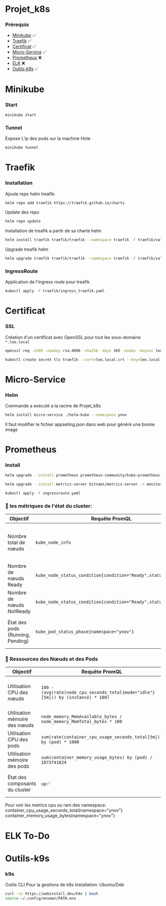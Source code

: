 # Projet_k8s
### Prérequis
 - [Minikube](#)                   :white_check_mark:
 - [Traefik](#Traefik)             :white_check_mark:
 - [Certificat](#Certificat)       :white_check_mark:
 - [Micro-Service](#Micro-Service) :white_check_mark:
 - [Prometheus](#Prometheus)       :x:
 - [ELK](#ELK)                     :x:
 - [Outils-k9s](#Outils-k9s)       :white_check_mark:

# Minikube
### Start
```bash
minikube start
```
### Tunnel
Expose L'ip des pods sur la machine Hote
```bash 
minikube tunnel
```
# Traefik
### Installation
Ajoute repo helm treafik:
```bash
helm repo add traefik https://traefik.github.io/charts
```
Update des repo 
```bash
helm repo update
```
Installation de treafik a partir de sa charte helm
```bash
helm install traefik traefik/traefik --namespace traefik -f traefik/value.yaml
```
Upgrade treafik helm
```bash
helm upgrade traefik traefik/traefik --namespace traefik -f traefik/value.yaml
```
### IngressRoute
Application de l'ingress route pour treafik
```bash
kubectl apply -f traefik/ingress_traefik.yaml
```
# Certificat
### SSL
Création d'un certificat avec OpenSSL pour tout les sous-domaine ``` *.leo.local ```
``` bash
openssl req -x509 -newkey rsa:4096 -sha256 -days 365 -nodes -keyout leo.local.key -out leo.local.crt -subj "/CN=*.leo.local" -addext "subjectAltName=DNS:*.leo.local"
```
```bash
kubectl create secret tls traefik --cert=leo.local.crt --key=leo.local.key --namespace=xxxx
```
# Micro-Service
### Helm
Commande a exécuté a la racine de Projet_k8s
```bash
helm install micro-service ./helm-kube --namespace ynov
```
Il faut modifier le fichier appseting.json dans web pour généré une bonne image
# Prometheus
### Install
```bash
helm upgrade --install prometheus prometheus-community/kube-prometheus-stack --version 69.4.1 -n monitoring -f prometheus_value.yaml
```
```bash
helm upgrade --install metrics-server bitnami/metrics-server -n monitoring -f metrics_server_value.yaml
```
```bash
kubectl apply -f ingressroute.yaml
```
### 🚦 les métriques de l'état du cluster:
| Objectif                          | Requête PromQL                                 | Explication |
|------------------------------------|-----------------------------------------------|-------------|
| Nombre total de nœuds             | `kube_node_info`                        | Affiche le nombre total de nœuds dans le cluster. |
| Nombre de nœuds Ready             | `kube_node_status_condition{condition="Ready",status="true"}` | Compte les nœuds qui sont Ready. |
| Nombre de nœuds NotReady          | `kube_node_status_condition{condition="Ready",status="false"}` | Compte les nœuds non disponibles. |
| État des pods (Running, Pending)  | `kube_pod_status_phase{namespace="ynov"}`                        | Affiche le nombre de pods dans chaque état. |


### 📡 Ressources des Nœuds et des Pods

| Objectif                          | Requête PromQL                                 | Explication |
|------------------------------------|-----------------------------------------------|-------------|
| Utilisation CPU des nœuds         | `100 - (avg(rate(node_cpu_seconds_total{mode="idle"}[5m])) by (instance) * 100)` | Affiche la consommation CPU de chaque nœud %. |
| Utilisation mémoire des nœuds     | `node_memory_MemAvailable_bytes / node_memory_MemTotal_bytes * 100` | Pourcentage de mémoire disponible. |
| Utilisation CPU des pods          | `sum(rate(container_cpu_usage_seconds_total[5m])) by (pod) * 1000` | Consommation CPU par pod. |
| Utilisation mémoire des pods      | `sum(container_memory_usage_bytes) by (pod) / 1073741824` | Consommation mémoire par pod. |
| État des composants du cluster    | `up`:white_check_mark:                                          | Vérifie si les composants sont UP ou DOWN. |



Pour voir les metrics cpu ou ram des namespace:
container_cpu_usage_seconds_total{namespace="ynov"}
container_memory_usage_bytes{namespace="ynov"}


# ELK To-Do
# Outils-k9s
### k9s
Outils CLI Pour la gestions de k8s
Installation: Ubuntu/Deb
```bash
curl -sS https://webinstall.dev/k9s | bash
source ~/.config/envman/PATH.env
```
